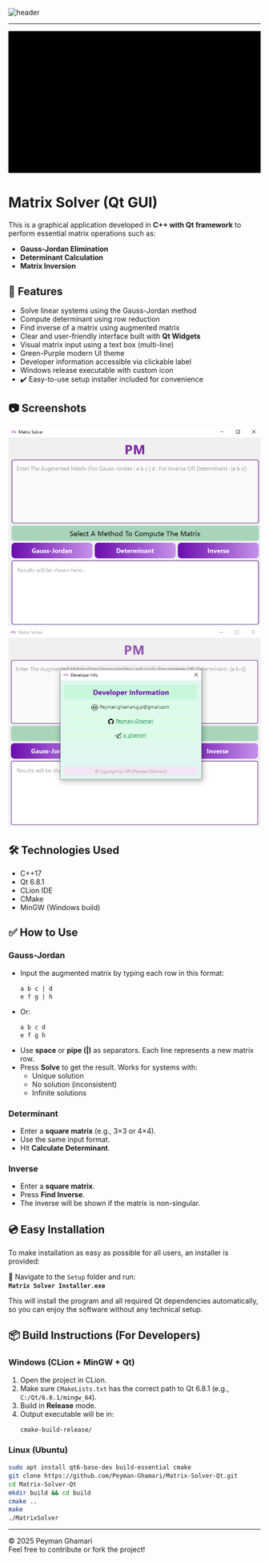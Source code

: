 ![header](https://capsule-render.vercel.app/api?type=waving&height=300&color=A020F0&text=Matrix%20Solver&section=footer)
<br>
__________________________________________________________________________________________________
![My GIF](assets/Peyman.gif)
<br>
# Matrix Solver (Qt GUI)

This is a graphical application developed in **C++ with Qt framework** to perform essential matrix operations such as:

- **Gauss-Jordan Elimination**
- **Determinant Calculation**
- **Matrix Inversion**

## 🧮 Features

- Solve linear systems using the Gauss-Jordan method
- Compute determinant using row reduction
- Find inverse of a matrix using augmented matrix
- Clear and user-friendly interface built with **Qt Widgets**
- Visual matrix input using a text box (multi-line)
- Green-Purple modern UI theme
- Developer information accessible via clickable label
- Windows release executable with custom icon
- ✔️ Easy-to-use setup installer included for convenience

## 📷 Screenshots

![Main Window](ScreenShots/main.png)  
![Developer Window](ScreenShots/dev.png)

## 🛠️ Technologies Used

- C++17
- Qt 6.8.1
- CLion IDE
- CMake
- MinGW (Windows build)

## ✅ How to Use

### Gauss-Jordan

- Input the augmented matrix by typing each row in this format:
  ```
  a b c | d
  e f g | h
  ```
- Or:
  ```
  a b c d
  e f g h
  ```
- Use **space** or **pipe (|)** as separators. Each line represents a new matrix row.
- Press **Solve** to get the result. Works for systems with:
  - Unique solution
  - No solution (inconsistent)
  - Infinite solutions

### Determinant

- Enter a **square matrix** (e.g., 3×3 or 4×4).
- Use the same input format.
- Hit **Calculate Determinant**.

### Inverse

- Enter a **square matrix**.
- Press **Find Inverse**.
- The inverse will be shown if the matrix is non-singular.

## 💿 Easy Installation

To make installation as easy as possible for all users, an installer is provided:

📁 Navigate to the `Setup` folder and run:  
**`Matrix Solver Installer.exe`**

This will install the program and all required Qt dependencies automatically, so you can enjoy the software without any technical setup.

## 📦 Build Instructions (For Developers)

### Windows (CLion + MinGW + Qt)

1. Open the project in CLion.
2. Make sure `CMakeLists.txt` has the correct path to Qt 6.8.1 (e.g., `C:/Qt/6.8.1/mingw_64`).
3. Build in **Release** mode.
4. Output executable will be in:  
   ```
   cmake-build-release/
   ```

### Linux (Ubuntu)

```bash
sudo apt install qt6-base-dev build-essential cmake
git clone https://github.com/Peyman-Ghamari/Matrix-Solver-Qt.git
cd Matrix-Solver-Qt
mkdir build && cd build
cmake ..
make
./MatrixSolver
```

---

© 2025 Peyman Ghamari  
Feel free to contribute or fork the project!
